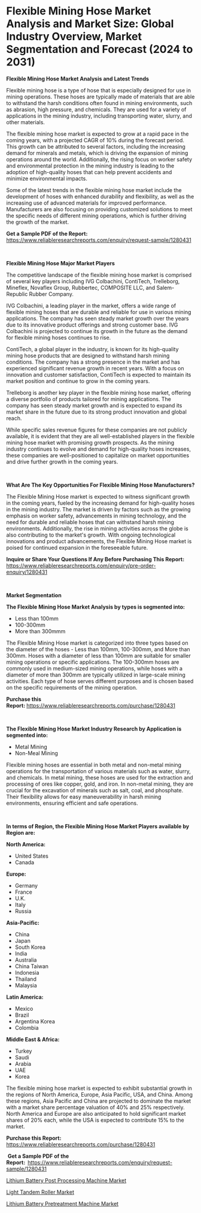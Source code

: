 <p><h1>Flexible Mining Hose Market Analysis and Market Size: Global Industry Overview, Market Segmentation and Forecast (2024 to 2031)</h1></p><p><strong>Flexible Mining Hose Market Analysis and Latest Trends</strong></p>
<p><p>Flexible mining hose is a type of hose that is especially designed for use in mining operations. These hoses are typically made of materials that are able to withstand the harsh conditions often found in mining environments, such as abrasion, high pressure, and chemicals. They are used for a variety of applications in the mining industry, including transporting water, slurry, and other materials.</p><p>The flexible mining hose market is expected to grow at a rapid pace in the coming years, with a projected CAGR of 10% during the forecast period. This growth can be attributed to several factors, including the increasing demand for minerals and metals, which is driving the expansion of mining operations around the world. Additionally, the rising focus on worker safety and environmental protection in the mining industry is leading to the adoption of high-quality hoses that can help prevent accidents and minimize environmental impacts.</p><p>Some of the latest trends in the flexible mining hose market include the development of hoses with enhanced durability and flexibility, as well as the increasing use of advanced materials for improved performance. Manufacturers are also focusing on providing customized solutions to meet the specific needs of different mining operations, which is further driving the growth of the market.</p></p>
<p><strong>Get a Sample PDF of the Report:&nbsp;</strong> <a href="https://www.reliableresearchreports.com/enquiry/request-sample/1280431">https://www.reliableresearchreports.com/enquiry/request-sample/1280431</a></p>
<p>&nbsp;</p>
<p><strong>Flexible Mining Hose Major Market Players</strong></p>
<p><p>The competitive landscape of the flexible mining hose market is comprised of several key players including IVG Colbachini, ContiTech, Trelleborg, Mineflex, Novaflex Group, Rubbertec, COMPOSITE LLC, and Salem-Republic Rubber Company.</p><p>IVG Colbachini, a leading player in the market, offers a wide range of flexible mining hoses that are durable and reliable for use in various mining applications. The company has seen steady market growth over the years due to its innovative product offerings and strong customer base. IVG Colbachini is projected to continue its growth in the future as the demand for flexible mining hoses continues to rise.</p><p>ContiTech, a global player in the industry, is known for its high-quality mining hose products that are designed to withstand harsh mining conditions. The company has a strong presence in the market and has experienced significant revenue growth in recent years. With a focus on innovation and customer satisfaction, ContiTech is expected to maintain its market position and continue to grow in the coming years.</p><p>Trelleborg is another key player in the flexible mining hose market, offering a diverse portfolio of products tailored for mining applications. The company has seen steady market growth and is expected to expand its market share in the future due to its strong product innovation and global reach.</p><p>While specific sales revenue figures for these companies are not publicly available, it is evident that they are all well-established players in the flexible mining hose market with promising growth prospects. As the mining industry continues to evolve and demand for high-quality hoses increases, these companies are well-positioned to capitalize on market opportunities and drive further growth in the coming years.</p></p>
<p>&nbsp;</p>
<p><strong>What Are The Key Opportunities For Flexible Mining Hose Manufacturers?</strong></p>
<p><p>The Flexible Mining Hose market is expected to witness significant growth in the coming years, fueled by the increasing demand for high-quality hoses in the mining industry. The market is driven by factors such as the growing emphasis on worker safety, advancements in mining technology, and the need for durable and reliable hoses that can withstand harsh mining environments. Additionally, the rise in mining activities across the globe is also contributing to the market's growth. With ongoing technological innovations and product advancements, the Flexible Mining Hose market is poised for continued expansion in the foreseeable future.</p></p>
<p><strong>Inquire or Share Your Questions If Any Before Purchasing This Report:</strong> <a href="https://www.reliableresearchreports.com/enquiry/pre-order-enquiry/1280431">https://www.reliableresearchreports.com/enquiry/pre-order-enquiry/1280431</a></p>
<p>&nbsp;</p>
<p><strong>Market Segmentation</strong></p>
<p><strong>The Flexible Mining Hose Market Analysis by types is segmented into:</strong></p>
<p><ul><li>Less than 100mm</li><li>100-300mm</li><li>More than 300mmm</li></ul></p>
<p><p>The Flexible Mining Hose market is categorized into three types based on the diameter of the hoses - Less than 100mm, 100-300mm, and More than 300mm. Hoses with a diameter of less than 100mm are suitable for smaller mining operations or specific applications. The 100-300mm hoses are commonly used in medium-sized mining operations, while hoses with a diameter of more than 300mm are typically utilized in large-scale mining activities. Each type of hose serves different purposes and is chosen based on the specific requirements of the mining operation.</p></p>
<p><strong>Purchase this Report:&nbsp;</strong><a href="https://www.reliableresearchreports.com/purchase/1280431">https://www.reliableresearchreports.com/purchase/1280431</a></p>
<p>&nbsp;</p>
<p><strong>The Flexible Mining Hose Market Industry Research by Application is segmented into:</strong></p>
<p><ul><li>Metal Mining</li><li>Non-Meal Mining</li></ul></p>
<p><p>Flexible mining hoses are essential in both metal and non-metal mining operations for the transportation of various materials such as water, slurry, and chemicals. In metal mining, these hoses are used for the extraction and processing of ores like copper, gold, and iron. In non-metal mining, they are crucial for the excavation of minerals such as salt, coal, and phosphate. Their flexibility allows for easy maneuverability in harsh mining environments, ensuring efficient and safe operations.</p></p>
<p>&nbsp;</p>
<p><strong>In terms of Region, the Flexible Mining Hose Market Players available by Region are:</strong></p>
<p>
    <p> <strong> North America: </strong>
        <ul>
            <li>United States</li>
            <li>Canada</li>
        </ul>
        </p> 
    <p> <strong> Europe: </strong>
        <ul>
            <li>Germany</li>
            <li>France</li>
            <li>U.K.</li>
            <li>Italy</li>
            <li>Russia</li>
        </ul>
        </p> 
    <p> <strong> Asia-Pacific: </strong>
        <ul>
            <li>China</li>
            <li>Japan</li>
            <li>South Korea</li>
            <li>India</li>
            <li>Australia</li>
            <li>China Taiwan</li>
            <li>Indonesia</li>
            <li>Thailand</li>
            <li>Malaysia</li>
        </ul>
        </p> 
    <p> <strong> Latin America: </strong>
        <ul>
            <li>Mexico</li>
            <li>Brazil</li>
            <li>Argentina Korea</li>
            <li>Colombia</li>
        </ul>
        </p> 
    <p> <strong> Middle East & Africa: </strong>
        <ul>
            <li>Turkey</li>
            <li>Saudi</li>
            <li>Arabia</li>
            <li>UAE</li>
            <li>Korea</li>
        </ul>
    </p>
    </p>
<p><p>The flexible mining hose market is expected to exhibit substantial growth in the regions of North America, Europe, Asia Pacific, USA, and China. Among these regions, Asia Pacific and China are projected to dominate the market with a market share percentage valuation of 40% and 25% respectively. North America and Europe are also anticipated to hold significant market shares of 20% each, while the USA is expected to contribute 15% to the market.</p></p>
<p><strong>Purchase this Report: </strong><a href="https://www.reliableresearchreports.com/purchase/1280431">https://www.reliableresearchreports.com/purchase/1280431</a></p>
<p>&nbsp;<strong>Get a Sample PDF of the Report:&nbsp;&nbsp;</strong><a href="https://www.reliableresearchreports.com/enquiry/request-sample/1280431">https://www.reliableresearchreports.com/enquiry/request-sample/1280431</a></p>
<p><strong></strong></p>
<p><p><a href="https://github.com/mabutironaldo/Market-Research-Report-List-3/blob/main/lithium-battery-post-processing-machine-market.md">Lithium Battery Post Processing Machine Market</a></p><p><a href="https://github.com/Paul14Anderson63/Market-Research-Report-List-2/blob/main/light-tandem-roller-market.md">Light Tandem Roller Market</a></p><p><a href="https://github.com/biheemgalvinlouises6hokrh3h/Market-Research-Report-List-1/blob/main/lithium-battery-pretreatment-machine-market.md">Lithium Battery Pretreatment Machine Market</a></p></p>
